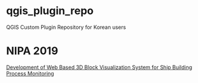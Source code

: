 # qgis_plugin_repo
QGIS Custom Plugin Repository for Korean users

# NIPA 2019
[Development of Web Based 3D Block Visualization System for Ship Building Process Monitoring](https://github.com/Gaia3D/nipa2019)
